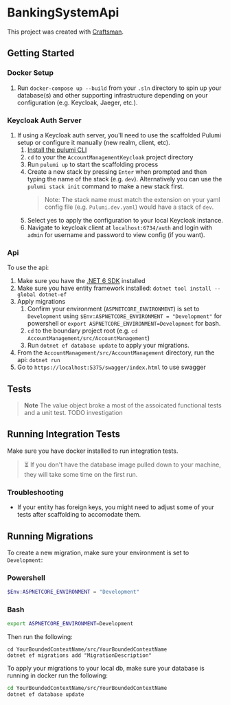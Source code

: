 # BankingSystemApi

This project was created with [Craftsman](https://github.com/pdevito3/craftsman).

## Getting Started
### Docker Setup
1. Run `docker-compose up --build` from your `.sln` directory to spin up your database(s) and other supporting
   infrastructure depending on your configuration (e.g. Keycloak, Jaeger, etc.).

### Keycloak Auth Server
1. If using a Keycloak auth server, you'll need to use the scaffolded Pulumi setup or configure it manually (new realm, client, etc).
   1. [Install the pulumi CLI](https://www.pulumi.com/docs/get-started/)
   1. `cd` to your the `AccountManagementKeycloak` project directory
   1. Run `pulumi up` to start the scaffolding process
   1. Create a new stack by pressing `Enter` when prompted and then typing the name of the stack (e.g. `dev`). Alternatively
      you can use the `pulumi stack init` command to make a new stack first.
      > Note: The stack name must match the extension on your yaml config file (e.g. `Pulumi.dev.yaml`) would have a stack of `dev`.
   1. Select yes to apply the configuration to your local Keycloak instance.
   1. Navigate to keycloak client at `localhost:6734/auth` and login with `admin` for username and password to view config (if you want).

### Api
To use the api:
1. Make sure you have the [.NET 6 SDK](https://dotnet.microsoft.com/en-us/download/visual-studio-sdks) installed
2. Make sure you have entity framework installed: `dotnet tool install --global dotnet-ef`
3. Apply migrations
   1. Confirm your environment (`ASPNETCORE_ENVIRONMENT`) is set to `Development` using
      `$Env:ASPNETCORE_ENVIRONMENT = "Development"` for powershell or `export ASPNETCORE_ENVIRONMENT=Development` for bash.
   2. `cd` to the boundary project root (e.g. `cd AccountManagement/src/AccountManagement`)
   3. Run `dotnet ef database update` to apply your migrations.
4. From the `AccountManagement/src/AccountManagement` directory, run the api: `dotnet run`
5. Go to  `https://localhost:5375/swagger/index.html` to use swagger

## Tests
> **Note** 
> The value object broke a most of the assoicated functional tests and a unit test. TODO investigation

## Running Integration Tests
Make sure you have docker installed to run integration tests.

> ⏳ If you don't have the database image pulled down to your machine, they will take some time on the first run.

### Troubleshooting
- If your entity has foreign keys, you might need to adjust some of your tests after scaffolding to accomodate them.

## Running Migrations
To create a new migration, make sure your environment is set to `Development`:

### Powershell
```powershell
$Env:ASPNETCORE_ENVIRONMENT = "Development"
```

### Bash
```bash
export ASPNETCORE_ENVIRONMENT=Development
```

Then run the following:

```shell
cd YourBoundedContextName/src/YourBoundedContextName
dotnet ef migrations add "MigrationDescription"
```

To apply your migrations to your local db, make sure your database is running in docker run the following:

```bash
cd YourBoundedContextName/src/YourBoundedContextName
dotnet ef database update
```
